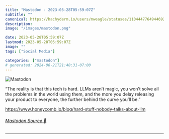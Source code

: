 ```yaml
---
title: "Mastodon - 2023-05-28T05:59:07Z"
subtitle: ""
canonical: https://hachyderm.io/users/mweagle/statuses/110444776494469255
description:
image: "/images/mastodon.png"

date: 2023-05-28T05:59:07Z
lastmod: 2023-05-28T05:59:07Z
image: ""
tags: ["Social Media"]

categories: ["mastodon"]
# generated: 2024-06-21T21:40:31-07:00
---
```

![Mastodon](/images/mastodon.png)

<p>“The reality is that this tech is hard. LLMs aren’t magic, you won’t solve all the problems in the world using them, and the more you delay releasing your product to everyone, the further behind the curve you’ll be.”</p><p><a href="https://www.honeycomb.io/blog/hard-stuff-nobody-talks-about-llm" target="_blank" rel="nofollow noopener noreferrer" translate="no"><span class="invisible">https://www.</span><span class="ellipsis">honeycomb.io/blog/hard-stuff-n</span><span class="invisible">obody-talks-about-llm</span></a></p>


###### [Mastodon Source 🐘](https://hachyderm.io/@mweagle/110444776494469255)

___
